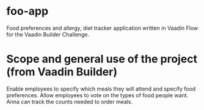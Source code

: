 # foo-app
Food preferences and allergy, diet tracker application written in Vaadin Flow for the Vaadin Builder Challenge.

# Scope and general use of the project (from Vaadin Builder)
Enable employees to specify which meals they will attend and specify food preferences.  Allow employees to vote on the types of food people want. Anna can track the counts needed to order meals.
